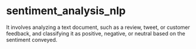 # sentiment_analysis_nlp
It involves analyzing a text document, such as a review, tweet, or customer feedback, and classifying it as positive, negative, or neutral based on the sentiment conveyed.
